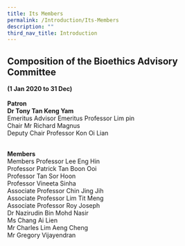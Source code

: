 ```yaml
---
title: Its Members
permalink: /Introduction/Its-Members
description: ""
third_nav_title: Introduction
---
```

## Composition of the Bioethics Advisory Committee <br>
****(1 Jan 2020 to 31 Dec)****<Br>
<br>
****Patron****<br>
****Dr Tony Tan Keng Yam**** <br>
Emeritus Advisor Emeritus Professor Lim pin<br>
Chair Mr Richard Magnus<br>
Deputy Chair Professor Kon Oi Lian
<br>
<br>

****Members****<Br>
Members Professor Lee Eng Hin<Br>
Professor Patrick Tan Boon Ooi<Br>
Professor Tan Sor Hoon<Br>
Professor Vineeta Sinha<Br>
Associate Professor Chin Jing Jih<Br>
Associate Professor Lim Tit Meng<Br>
Associate Professor Roy Joseph<br>
Dr Nazirudin Bin Mohd Nasir<br>
Ms Chang Ai Lien<br>
Mr Charles Lim Aeng Cheng<br>
Mr Gregory Vijayendran <br>
